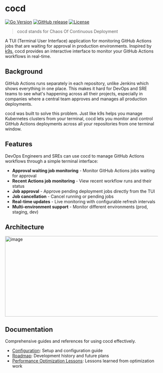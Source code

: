 # cocd

[![Go Version](https://img.shields.io/badge/go-1.24.5-000000?style=flat-square&logo=go&logoColor=white)](go.mod)
[![GitHub release](https://img.shields.io/github/v/release/younsl/box?style=flat-square&color=black&logo=github&logoColor=white&label=release)](https://github.com/younsl/box/releases?q=cocd)
[![License](https://img.shields.io/github/license/younsl/box?style=flat-square&color=black&logo=github&logoColor=white)](/LICENSE)

> cocd stands for Chaos Of Continuous Deployment

A TUI (Terminal User Interface) application for monitoring GitHub Actions jobs that are waiting for approval in production environments. Inspired by [k9s](https://github.com/derailed/k9s), cocd provides an interactive interface to monitor your GitHub Actions workflows in real-time.

## Background

GitHub Actions runs separately in each repository, unlike Jenkins which shows everything in one place. This makes it hard for DevOps and SRE teams to see what's happening across all their projects, especially in companies where a central team approves and manages all production deployments.

cocd was built to solve this problem. Just like k9s helps you manage Kubernetes clusters from your terminal, cocd lets you monitor and control GitHub Actions deployments across all your repositories from one terminal window.

## Features

DevOps Engineers and SREs can use cocd to manage GitHub Actions workflows through a simple terminal interface:

- **Approval waiting job monitoring** - Monitor GitHub Actions jobs waiting for approval
- **Recent Actions job monitoring** - View recent workflow runs and their status
- **Job approval** - Approve pending deployment jobs directly from the TUI
- **Job cancellation** - Cancel running or pending jobs
- **Real-time updates** - Live monitoring with configurable refresh intervals
- **Multi-environment support** - Monitor different environments (prod, staging, dev)

## Architecture

<img width="676" height="265" alt="image" src="https://github.com/user-attachments/assets/003b6092-f25a-4672-b10d-0b7526cae163" />

## Documentation

Comprehensive guides and references for using cocd effectively.

- [Configuration](docs/configuration.md): Setup and configuration guide
- [Roadmap](docs/roadmap.md): Development history and future plans
- [Performance Optimization Lessons](docs/performance-optimization-lessons.md): Lessons learned from optimization work 
